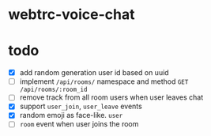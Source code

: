 # webtrc-voice-chat

# todo

- [x] add random generation user id based on uuid
- [ ] implement `/api/rooms/` namespace and method `GET /api/rooms/:room_id`
- [ ] remove track from all room users when user leaves chat
- [x] support `user_join`, `user_leave` events
- [x] random emoji as face-like. `user`
- [ ] `room` event when user joins the room
